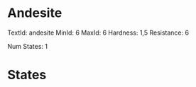 # Andesite
TextId: andesite
MinId: 6
MaxId: 6
Hardness: 1,5
Resistance: 6

Num States: 1
# States
```

```